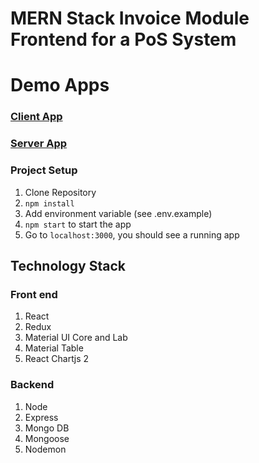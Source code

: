 # MERN Stack Invoice Module Frontend for a PoS System

# Demo Apps

### [Client App](https://invoice-client-chi.vercel.app/)

### [Server App](https://invoice-server-demo.herokuapp.com/)

### Project Setup

1. Clone Repository
2. `npm install`
3. Add environment variable (see .env.example)
4. `npm start` to start the app
5. Go to `localhost:3000`, you should see a running app

## Technology Stack

### Front end

1. React
2. Redux
3. Material UI Core and Lab
4. Material Table
5. React Chartjs 2

### Backend

1. Node
2. Express
3. Mongo DB
4. Mongoose
5. Nodemon
